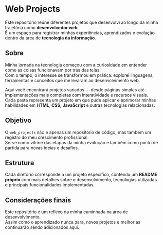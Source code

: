 # Web Projects  

Este repositório reúne diferentes projetos que desenvolvi ao longo da minha trajetória como **desenvolvedor web**.  
É um espaço para registrar minhas experiências, aprendizados e evolução dentro da área de **tecnologia da informação**.  

## Sobre  

Minha jornada na tecnologia começou com a curiosidade em entender como as coisas funcionavam por trás das telas.  
Com o tempo, o interesse se transformou em prática: explorei linguagens, ferramentas e conceitos que me levaram ao desenvolvimento web.  

Aqui você encontrará projetos variados — desde páginas simples até implementações mais completas com interatividade e recursos visuais.  
Cada pasta representa um projeto em que pude aplicar e aprimorar minhas habilidades em **HTML**, **CSS**, **JavaScript** e outras tecnologias relacionadas.  

## Objetivo  

O `web_projects` não é apenas um repositório de código, mas também um registro do meu crescimento profissional.  
Serve como vitrine das etapas da minha evolução e também como ponto de partida para novas ideias e desafios.  

## Estrutura  

Cada diretório corresponde a um projeto específico, contendo um **README próprio** com mais detalhes sobre o desenvolvimento, tecnologias utilizadas e principais funcionalidades implementadas.  

## Considerações finais  

Este repositório é um reflexo da minha caminhada na área de desenvolvimento.  
Assim como o aprendizado nunca para, novos projetos e melhorias continuarão sendo adicionados aqui.  
